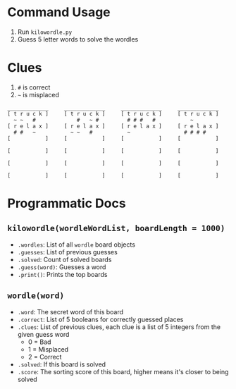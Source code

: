 # Command Usage
1. Run `kilowordle.py`
2. Guess 5 letter words to solve the wordles

# Clues
1. `#` is correct
2. `~` is misplaced
```
_____________     _____________     _____________     _____________
[ t r u c k ]     [ t r u c k ]     [ t r u c k ]     [ t r u c k ]
  ~ ~   #             #   ~ #         # # #   #           ~        
[ r e l a x ]     [ r e l a x ]     [ r e l a x ]     [ r e l a x ]
  # #   ~           ~ ~   #           ~                 # # # #    
[           ]     [           ]     [           ]     [           ]

[           ]     [           ]     [           ]     [           ]

[           ]     [           ]     [           ]     [           ]

[           ]     [           ]     [           ]     [           ]
```

# Programmatic Docs

## `kilowordle(wordleWordList, boardLength = 1000)`
- `.wordles`: List of all `wordle` board objects
- `.guesses`: List of previous guesses
- `.solved`: Count of solved boards
- `.guess(word)`: Guesses a word
- `.print()`: Prints the top boards


## `wordle(word)`
- `.word`: The secret word of this board
- `.correct`: List of 5 booleans for correctly guessed places
- `.clues`: List of previous clues, each clue is a list of 5 integers from the given guess word
  - 0 = Bad
  - 1 = Misplaced
  - 2 = Correct
- `.solved`: If this board is solved
- `.score`: The sorting score of this board, higher means it's closer to being solved

